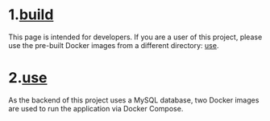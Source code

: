 
# 1.[build](build)

This page is intended for developers. If you are a user of this project, please use the pre-built Docker images from a different directory: [use](../use).

# 2.[use](use)

As the backend of this project uses a MySQL database, two Docker images are used to run the application via Docker Compose.